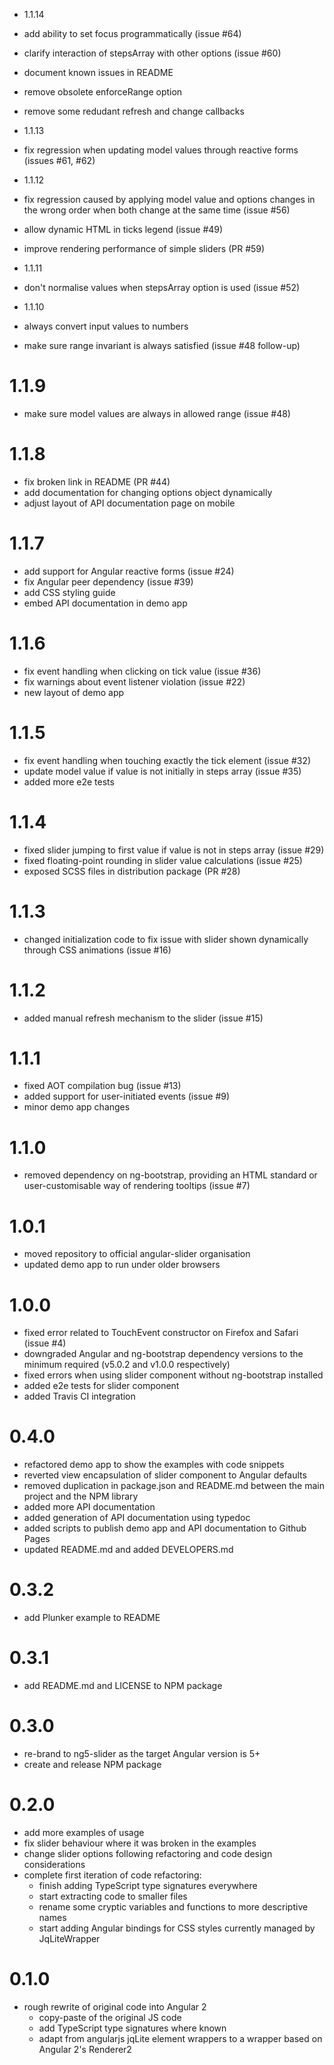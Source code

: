 * 1.1.14
 * add ability to set focus programmatically (issue #64)
 * clarify interaction of stepsArray with other options (issue #60)
 * document known issues in README
 * remove obsolete enforceRange option
 * remove some redudant refresh and change callbacks

* 1.1.13
 * fix regression when updating model values through reactive forms (issues #61, #62)

* 1.1.12
 * fix regression caused by applying model value and options changes in the wrong order when both change at the same time (issue #56)
 * allow dynamic HTML in ticks legend (issue #49)
 * improve rendering performance of simple sliders (PR #59)

* 1.1.11
 * don't normalise values when stepsArray option is used (issue #52)

* 1.1.10
 * always convert input values to numbers
 * make sure range invariant is always satisfied (issue #48 follow-up)

# 1.1.9
 * make sure model values are always in allowed range (issue #48)

# 1.1.8
 * fix broken link in README (PR #44)
 * add documentation for changing options object dynamically
 * adjust layout of API documentation page on mobile

# 1.1.7
 * add support for Angular reactive forms (issue #24)
 * fix Angular peer dependency (issue #39)
 * add CSS styling guide
 * embed API documentation in demo app

# 1.1.6
 * fix event handling when clicking on tick value (issue #36)
 * fix warnings about event listener violation (issue #22)
 * new layout of demo app

# 1.1.5
 * fix event handling when touching exactly the tick element (issue #32)
 * update model value if value is not initially in steps array (issue #35)
 * added more e2e tests

# 1.1.4
 * fixed slider jumping to first value if value is not in steps array (issue #29)
 * fixed floating-point rounding in slider value calculations (issue #25)
 * exposed SCSS files in distribution package (PR #28)

# 1.1.3
 * changed initialization code to fix issue with slider shown dynamically through CSS animations (issue #16)

# 1.1.2
 * added manual refresh mechanism to the slider (issue #15)

# 1.1.1
 * fixed AOT compilation bug (issue #13)
 * added support for user-initiated events (issue #9)
 * minor demo app changes

# 1.1.0
 * removed dependency on ng-bootstrap, providing an HTML standard or user-customisable way of rendering tooltips (issue #7)

# 1.0.1
 * moved repository to official angular-slider organisation
 * updated demo app to run under older browsers

# 1.0.0
 * fixed error related to TouchEvent constructor on Firefox and Safari (issue #4)
 * downgraded Angular and ng-bootstrap dependency versions to the minimum required (v5.0.2 and v1.0.0 respectively)
 * fixed errors when using slider component without ng-bootstrap installed
 * added e2e tests for slider component
 * added Travis CI integration

# 0.4.0
 * refactored demo app to show the examples with code snippets
 * reverted view encapsulation of slider component to Angular defaults
 * removed duplication in package.json and README.md between the main project and the NPM library
 * added more API documentation
 * added generation of API documentation using typedoc
 * added scripts to publish demo app and API documentation to Github Pages
 * updated README.md and added DEVELOPERS.md

# 0.3.2
 * add Plunker example to README

# 0.3.1
 * add README.md and LICENSE to NPM package

# 0.3.0
 * re-brand to ng5-slider as the target Angular version is 5+
 * create and release NPM package


# 0.2.0
 * add more examples of usage
 * fix slider behaviour where it was broken in the examples
 * change slider options following refactoring and code design considerations
 * complete first iteration of code refactoring:
   - finish adding TypeScript type signatures everywhere
   - start extracting code to smaller files
   - rename some cryptic variables and functions to more descriptive names
   - start adding Angular bindings for CSS styles currently managed by JqLiteWrapper

# 0.1.0

 * rough rewrite of original code into Angular 2
   - copy-paste of the original JS code
   - add TypeScript type signatures where known
   - adapt from angularjs jqLite element wrappers to a wrapper based on Angular 2's Renderer2
